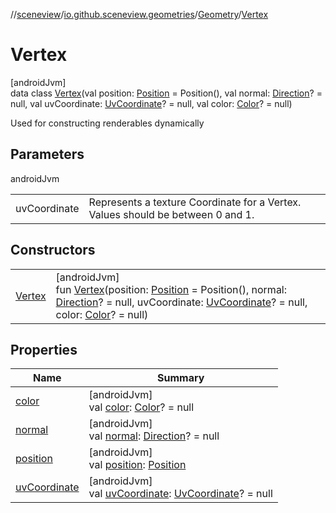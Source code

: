 //[sceneview](../../../../index.md)/[io.github.sceneview.geometries](../../index.md)/[Geometry](../index.md)/[Vertex](index.md)

# Vertex

[androidJvm]\
data class [Vertex](index.md)(val position: [Position](../../../io.github.sceneview.math/index.md#945960193%2FClasslikes%2F-1571379623) = Position(), val normal: [Direction](../../../io.github.sceneview.math/index.md#1758682841%2FClasslikes%2F-1571379623)? = null, val uvCoordinate: [UvCoordinate](../../index.md#661897273%2FClasslikes%2F-1571379623)? = null, val color: [Color](../../../io.github.sceneview.utils/index.md#289679020%2FClasslikes%2F-1571379623)? = null)

Used for constructing renderables dynamically

## Parameters

androidJvm

| | |
|---|---|
| uvCoordinate | Represents a texture Coordinate for a Vertex. Values should be between 0 and 1. |

## Constructors

| | |
|---|---|
| [Vertex](-vertex.md) | [androidJvm]<br>fun [Vertex](-vertex.md)(position: [Position](../../../io.github.sceneview.math/index.md#945960193%2FClasslikes%2F-1571379623) = Position(), normal: [Direction](../../../io.github.sceneview.math/index.md#1758682841%2FClasslikes%2F-1571379623)? = null, uvCoordinate: [UvCoordinate](../../index.md#661897273%2FClasslikes%2F-1571379623)? = null, color: [Color](../../../io.github.sceneview.utils/index.md#289679020%2FClasslikes%2F-1571379623)? = null) |

## Properties

| Name | Summary |
|---|---|
| [color](color.md) | [androidJvm]<br>val [color](color.md): [Color](../../../io.github.sceneview.utils/index.md#289679020%2FClasslikes%2F-1571379623)? = null |
| [normal](normal.md) | [androidJvm]<br>val [normal](normal.md): [Direction](../../../io.github.sceneview.math/index.md#1758682841%2FClasslikes%2F-1571379623)? = null |
| [position](position.md) | [androidJvm]<br>val [position](position.md): [Position](../../../io.github.sceneview.math/index.md#945960193%2FClasslikes%2F-1571379623) |
| [uvCoordinate](uv-coordinate.md) | [androidJvm]<br>val [uvCoordinate](uv-coordinate.md): [UvCoordinate](../../index.md#661897273%2FClasslikes%2F-1571379623)? = null |
